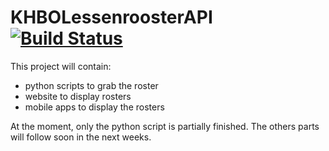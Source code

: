 KHBOLessenroosterAPI [![Build Status](https://secure.travis-ci.org/Tjoene/KHBOLessenroosterAPI.png)](http://travis-ci.org/Tjoene/KHBOLessenroosterAPI)
====================

This project will contain:
  - python scripts to grab the roster
  - website to display rosters 
  - mobile apps to display the rosters
  
At the moment, only the python script is partially finished.
The others parts will follow soon in the next weeks.
